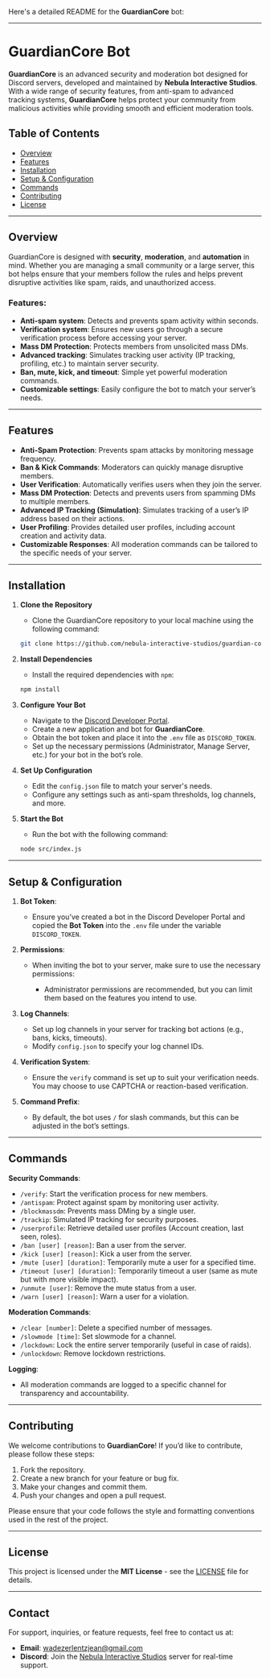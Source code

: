 Here's a detailed README for the **GuardianCore** bot:

---

# GuardianCore Bot

**GuardianCore** is an advanced security and moderation bot designed for Discord servers, developed and maintained by **Nebula Interactive Studios**. With a wide range of security features, from anti-spam to advanced tracking systems, **GuardianCore** helps protect your community from malicious activities while providing smooth and efficient moderation tools.

## Table of Contents

* [Overview](#overview)
* [Features](#features)
* [Installation](#installation)
* [Setup & Configuration](#setup--configuration)
* [Commands](#commands)
* [Contributing](#contributing)
* [License](#license)

---

## Overview

GuardianCore is designed with **security**, **moderation**, and **automation** in mind. Whether you are managing a small community or a large server, this bot helps ensure that your members follow the rules and helps prevent disruptive activities like spam, raids, and unauthorized access.

### Features:

* **Anti-spam system**: Detects and prevents spam activity within seconds.
* **Verification system**: Ensures new users go through a secure verification process before accessing your server.
* **Mass DM Protection**: Protects members from unsolicited mass DMs.
* **Advanced tracking**: Simulates tracking user activity (IP tracking, profiling, etc.) to maintain server security.
* **Ban, mute, kick, and timeout**: Simple yet powerful moderation commands.
* **Customizable settings**: Easily configure the bot to match your server’s needs.

---

## Features

* **Anti-Spam Protection**: Prevents spam attacks by monitoring message frequency.
* **Ban & Kick Commands**: Moderators can quickly manage disruptive members.
* **User Verification**: Automatically verifies users when they join the server.
* **Mass DM Protection**: Detects and prevents users from spamming DMs to multiple members.
* **Advanced IP Tracking (Simulation)**: Simulates tracking of a user’s IP address based on their actions.
* **User Profiling**: Provides detailed user profiles, including account creation and activity data.
* **Customizable Responses**: All moderation commands can be tailored to the specific needs of your server.

---

## Installation

1. **Clone the Repository**

   * Clone the GuardianCore repository to your local machine using the following command:

   ```bash
   git clone https://github.com/nebula-interactive-studios/guardian-core.git
   ```

2. **Install Dependencies**

   * Install the required dependencies with `npm`:

   ```bash
   npm install
   ```

3. **Configure Your Bot**

   * Navigate to the [Discord Developer Portal](https://discord.com/developers/applications).
   * Create a new application and bot for **GuardianCore**.
   * Obtain the bot token and place it into the `.env` file as `DISCORD_TOKEN`.
   * Set up the necessary permissions (Administrator, Manage Server, etc.) for your bot in the bot’s role.

4. **Set Up Configuration**

   * Edit the `config.json` file to match your server's needs.
   * Configure any settings such as anti-spam thresholds, log channels, and more.

5. **Start the Bot**

   * Run the bot with the following command:

   ```bash
   node src/index.js
   ```

---

## Setup & Configuration

1. **Bot Token**:

   * Ensure you’ve created a bot in the Discord Developer Portal and copied the **Bot Token** into the `.env` file under the variable `DISCORD_TOKEN`.

2. **Permissions**:

   * When inviting the bot to your server, make sure to use the necessary permissions:

     * Administrator permissions are recommended, but you can limit them based on the features you intend to use.

3. **Log Channels**:

   * Set up log channels in your server for tracking bot actions (e.g., bans, kicks, timeouts).
   * Modify `config.json` to specify your log channel IDs.

4. **Verification System**:

   * Ensure the `verify` command is set up to suit your verification needs. You may choose to use CAPTCHA or reaction-based verification.

5. **Command Prefix**:

   * By default, the bot uses `/` for slash commands, but this can be adjusted in the bot’s settings.

---

## Commands

**Security Commands**:

* `/verify`: Start the verification process for new members.
* `/antispam`: Protect against spam by monitoring user activity.
* `/blockmassdm`: Prevents mass DMing by a single user.
* `/trackip`: Simulated IP tracking for security purposes.
* `/userprofile`: Retrieve detailed user profiles (Account creation, last seen, roles).
* `/ban [user] [reason]`: Ban a user from the server.
* `/kick [user] [reason]`: Kick a user from the server.
* `/mute [user] [duration]`: Temporarily mute a user for a specified time.
* `/timeout [user] [duration]`: Temporarily timeout a user (same as mute but with more visible impact).
* `/unmute [user]`: Remove the mute status from a user.
* `/warn [user] [reason]`: Warn a user for a violation.

**Moderation Commands**:

* `/clear [number]`: Delete a specified number of messages.
* `/slowmode [time]`: Set slowmode for a channel.
* `/lockdown`: Lock the entire server temporarily (useful in case of raids).
* `/unlockdown`: Remove lockdown restrictions.

**Logging**:

* All moderation commands are logged to a specific channel for transparency and accountability.

---

## Contributing

We welcome contributions to **GuardianCore**! If you’d like to contribute, please follow these steps:

1. Fork the repository.
2. Create a new branch for your feature or bug fix.
3. Make your changes and commit them.
4. Push your changes and open a pull request.

Please ensure that your code follows the style and formatting conventions used in the rest of the project.

---

## License

This project is licensed under the **MIT License** - see the [LICENSE](LICENSE) file for details.

---

## Contact

For support, inquiries, or feature requests, feel free to contact us at:

* **Email**: [wadezerlentzjean@gmail.com](mailto:wadezerlentzjean@gmail.com)
* **Discord**: Join the [Nebula Interactive Studios](https://discord.gg/QvP4eZgZxp) server for real-time support.
